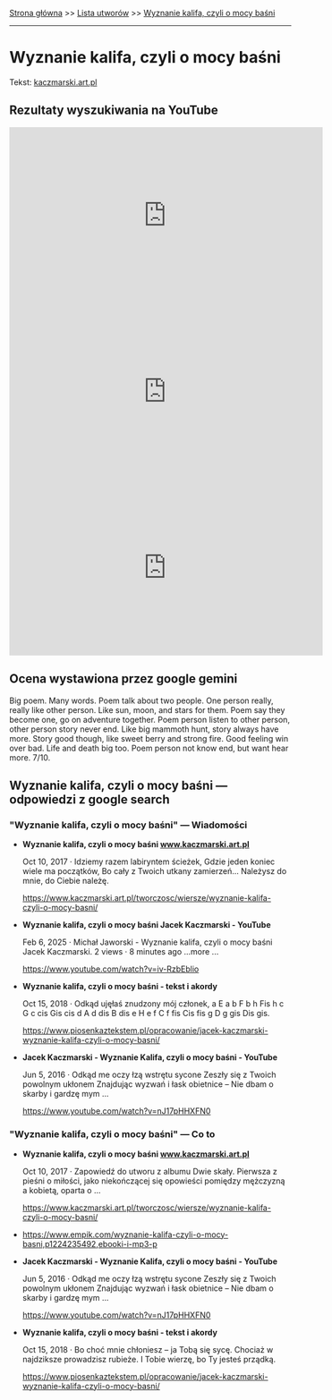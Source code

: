 [Strona główna](../index.md) >> [Lista utworów](../list.md) >> [Wyznanie kalifa, czyli o mocy baśni](661.md)

---

# Wyznanie kalifa, czyli o mocy baśni

Tekst: [kaczmarski.art.pl](https://www.kaczmarski.art.pl/tworczosc/wiersze/wyznanie-kalifa-czyli-o-mocy-basni/)

## Rezultaty wyszukiwania na YouTube

<iframe width="560" height="315" src="https://www.youtube.com/embed/nJ17pHHXFN0?si=IdontcarewhotheIRSsendsImnotpayingtaxes" title="YouTube video player" frameborder="0" allow="accelerometer; autoplay; clipboard-write; encrypted-media; gyroscope; picture-in-picture; web-share" referrerpolicy="strict-origin-when-cross-origin" allowfullscreen></iframe>

<iframe width="560" height="315" src="https://www.youtube.com/embed/kD4-Y8o0x5g?si=IdontcarewhotheIRSsendsImnotpayingtaxes" title="YouTube video player" frameborder="0" allow="accelerometer; autoplay; clipboard-write; encrypted-media; gyroscope; picture-in-picture; web-share" referrerpolicy="strict-origin-when-cross-origin" allowfullscreen></iframe>

<iframe width="560" height="315" src="https://www.youtube.com/embed/kVwlcyDwuMk?si=IdontcarewhotheIRSsendsImnotpayingtaxes" title="YouTube video player" frameborder="0" allow="accelerometer; autoplay; clipboard-write; encrypted-media; gyroscope; picture-in-picture; web-share" referrerpolicy="strict-origin-when-cross-origin" allowfullscreen></iframe>

## Ocena wystawiona przez google gemini

Big poem. Many words. Poem talk about two people. One person really, really like other person.  Like sun, moon, and stars for them. Poem say they become one, go on adventure together. Poem person listen to other person, other person story never end.  Like big mammoth hunt, story always have more. Story good though, like sweet berry and strong fire. Good feeling win over bad. Life and death big too. Poem person not know end, but want hear more. 7/10.


## Wyznanie kalifa, czyli o mocy baśni — odpowiedzi z google search

### "Wyznanie kalifa, czyli o mocy baśni" — Wiadomości

- **Wyznanie kalifa, czyli o mocy baśni www.kaczmarski.art.pl**

    Oct 10, 2017  ·  Idziemy razem labiryntem ścieżek, Gdzie jeden koniec wiele ma początków, Bo cały z Twoich utkany zamierzeń… Należysz do mnie, do Ciebie należę. 

   <https://www.kaczmarski.art.pl/tworczosc/wiersze/wyznanie-kalifa-czyli-o-mocy-basni/>
- **Wyznanie kalifa, czyli o mocy baśni Jacek Kaczmarski - YouTube**

    Feb 6, 2025  ·  Michał Jaworski - Wyznanie kalifa, czyli o mocy baśni Jacek Kaczmarski. 2 views · 8 minutes ago ...more ... 

   <https://www.youtube.com/watch?v=iv-RzbEblio>
- **Wyznanie kalifa, czyli o mocy baśni - tekst i akordy**

    Oct 15, 2018  ·  Odkąd ujęłaś znudzony mój członek, a E a b F b h Fis h c G c cis Gis cis d A d dis B dis e H e f C f fis Cis fis g D g gis Dis gis. 

   <https://www.piosenkaztekstem.pl/opracowanie/jacek-kaczmarski-wyznanie-kalifa-czyli-o-mocy-basni/>
- **Jacek Kaczmarski - Wyznanie Kalifa, czyli o mocy baśni - YouTube**

    Jun 5, 2016  ·  Odkąd me oczy łzą wstrętu sycone Zeszły się z Twoich powolnym ukłonem Znajdując wyzwań i łask obietnice – Nie dbam o skarby i gardzę mym ... 

   <https://www.youtube.com/watch?v=nJ17pHHXFN0>

### "Wyznanie kalifa, czyli o mocy baśni" — Co to

- **Wyznanie kalifa, czyli o mocy baśni www.kaczmarski.art.pl**

    Oct 10, 2017  ·  Zapowiedź do utworu z albumu Dwie skały. Pierwsza z pieśni o miłości, jako niekończącej się opowieści pomiędzy mężczyzną a kobietą, oparta o ... 

   <https://www.kaczmarski.art.pl/tworczosc/wiersze/wyznanie-kalifa-czyli-o-mocy-basni/>
- <https://www.empik.com/wyznanie-kalifa-czyli-o-mocy-basni,p1224235492,ebooki-i-mp3-p>
- **Jacek Kaczmarski - Wyznanie Kalifa, czyli o mocy baśni - YouTube**

    Jun 5, 2016  ·  Odkąd me oczy łzą wstrętu sycone Zeszły się z Twoich powolnym ukłonem Znajdując wyzwań i łask obietnice – Nie dbam o skarby i gardzę mym ... 

   <https://www.youtube.com/watch?v=nJ17pHHXFN0>
- **Wyznanie kalifa, czyli o mocy baśni - tekst i akordy**

    Oct 15, 2018  ·  Bo choć mnie chłoniesz – ja Tobą się sycę. Chociaż w najdziksze prowadzisz rubieże. I Tobie wierzę, bo Ty jesteś prządką. 

   <https://www.piosenkaztekstem.pl/opracowanie/jacek-kaczmarski-wyznanie-kalifa-czyli-o-mocy-basni/>

